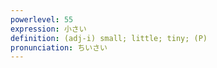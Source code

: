 ```yaml
---
powerlevel: 55
expression: 小さい
definition: (adj-i) small; little; tiny; (P)
pronunciation: ちいさい
---
```

